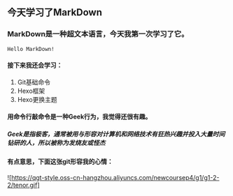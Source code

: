 ## **今天学习了MarkDown**
### MarkDown是一种超文本语言，今天我第一次学习了它。
`Hello MarkDown!`
#### 接下来我还会学习：
1. Git基础命令
2. Hexo框架
3. Hexo更换主题
#### 用命令行敲命令是一种Geek行为，我觉得还很有趣。
##### Geek是指极客，通常被用与形容对计算机和网络技术有狂热兴趣并投入大量时间钻研的人，所以被称为发烧友或怪杰
#### 有点意思，下面这张git形容我的心情：
![https://qgt-style.oss-cn-hangzhou.aliyuncs.com/newcoursep4/g1/g1-2-2/tenor.gif]

